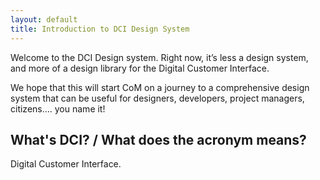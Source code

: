 ```yaml
---
layout: default
title: Introduction to DCI Design System
---
```

Welcome to the DCI Design system. Right now, it’s less a design system, and more of a design library for the Digital Customer Interface.

We hope that this will start CoM on a journey to a comprehensive design system that can be useful for designers, developers, project managers, citizens…. you name it!

## What's DCI? / What does the acronym means? 

Digital Customer Interface.

